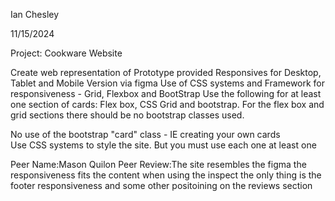 Ian Chesley

11/15/2024

Project: Cookware Website

Create web representation of Prototype provided 
Responsives for Desktop, Tablet and Mobile Version via figma 
Use of CSS systems and Framework for responsiveness - Grid, Flexbox and BootStrap
Use the following for at least one section of cards: Flex box, CSS Grid and bootstrap. For the flex box and grid sections there should be no bootstrap classes used.

No use of the bootstrap "card" class - IE creating your own cards  
Use CSS systems to style the site. But you must use each one at least one 

Peer Name:Mason Quilon
Peer Review:The site resembles the figma the responsiveness fits the content when using the inspect 
the only thing is the footer responsiveness and some other positoining on the reviews section
